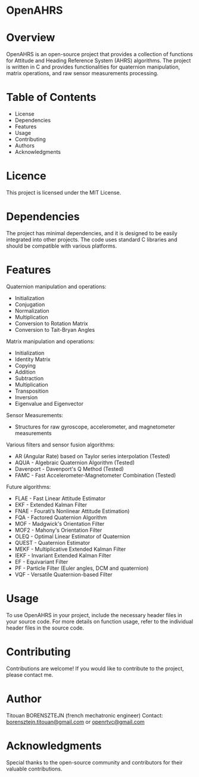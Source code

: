 # OpenAHRS

# Overview
OpenAHRS is an open-source project that provides a collection of functions for Attitude and Heading Reference System (AHRS) algorithms. The project is written in C and provides functionalities for quaternion manipulation, matrix operations, and raw sensor measurements processing.

# Table of Contents
- License
- Dependencies
- Features
- Usage
- Contributing
- Authors
- Acknowledgments

# Licence
This project is licensed under the MIT License.

# Dependencies
The project has minimal dependencies, and it is designed to be easily integrated into other projects. The code uses standard C libraries and should be compatible with various platforms.

# Features

Quaternion manipulation and operations:
- Initialization
- Conjugation
- Normalization
- Multiplication
- Conversion to Rotation Matrix
- Conversion to Tait-Bryan Angles

Matrix manipulation and operations:
- Initialization
- Identity Matrix
- Copying
- Addition
- Subtraction
- Multiplication
- Transposition
- Inversion
- Eigenvalue and Eigenvector

Sensor Measurements:
- Structures for raw gyroscope, accelerometer, and magnetometer measurements

Various filters and sensor fusion algorithms:
- AR (Angular Rate) based on Taylor series interpolation (Tested)
- AQUA - Algebraic Quaternion Algorithm (Tested)
- Davenport - Davenport's Q Method (Tested)
- FAMC - Fast Accelerometer-Magnetometer Combination (Tested)


Future algorithms:

- FLAE - Fast Linear Attitude Estimator
- EKF - Extended Kalman Filter
- FNAE - Fourati’s Nonlinear Attitude Estimation)
- FQA - Factored Quaternion Algorithm
- MOF - Madgwick's Orientation Filter
- MOF2 - Mahony's Orientation Filter
- OLEQ - Optimal Linear Estimator of Quaternion
- QUEST - Quaternion Estimator
- MEKF - Multiplicative Extended Kalman Filter
- IEKF - Invariant Extended Kalman Filter
- EF - Equivariant Filter
- PF - Particle Filter (Euler angles, DCM and quaternion)
- VQF - Versatile Quaternion-based Filter

# Usage
To use OpenAHRS in your project, include the necessary header files in your source code. For more details on function usage, refer to the individual header files in the source code.

# Contributing
Contributions are welcome! If you would like to contribute to the project, please contact me.

# Author
Titouan BORENSZTEJN (french mechatronic engineer)
Contact: borensztejn.titouan@gmail.com or openrtvc@gmail.com

# Acknowledgments
Special thanks to the open-source community and contributors for their valuable contributions.
